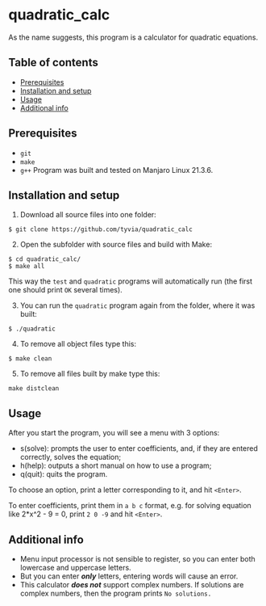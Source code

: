 # quadratic_calс

As the name suggests, this program is a calculator for quadratic equations.

## Table of contents
* [Prerequisites](#prerequisites)
* [Installation and setup](#installation-and-setup)
* [Usage](@usage)
* [Additional info](#additional-info)

## Prerequisites
* `git`
* `make`
* `g++`
Program was built and tested on Manjaro Linux 21.3.6.

## Installation and setup
1. Download all source files into one folder:
```
$ git clone https://github.com/tyvia/quadratic_calc
```
2. Open the subfolder with source files and build with Make:
```
$ cd quadratic_calc/
$ make all
```
This way the `test` and `quadratic` programs will automatically run (the first one should print `OK` several times).

3. You can run the `quadratic` program again from the folder, where it was built:
```
$ ./quadratic
```
4. To remove all object files type this:
```
$ make clean
```
5. To remove all files built by make type this:
```
make distclean
```

## Usage
After you start the program, you will see a menu with 3 options:
* s(solve): prompts the user to enter coefficients, and, if they are entered correctly, solves the equation;
* h(help): outputs a short manual on how to use a program;
* q(quit): quits the program.

To choose an option, print a letter corresponding to it, and hit `<Enter>`.

To enter coefficients, print them in `a b c` format, e.g. for solving equation like 2*x^2 - 9 = 0, print `2 0 -9` and hit `<Enter>`.

## Additional info
* Menu input processor is not sensible to register, so you can enter both lowercase and uppercase letters.
* But you can enter ***only*** letters, entering words will cause an error.
* This calculator ***does not*** support complex numbers. If solutions are complex numbers, then the program prints `No solutions.`

